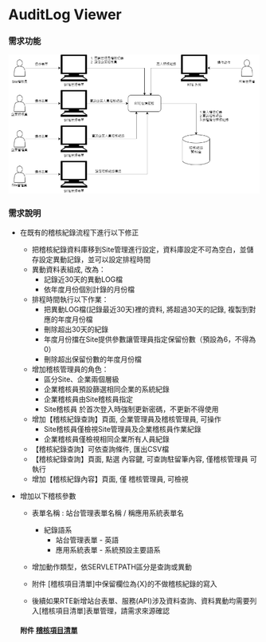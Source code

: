 # AuditLog Viewer

### <div id="requirement">需求功能</div>

![Alt auditlog](./img/auditlog.png)

### <div id="requirement">需求說明</div>
* 在既有的稽核紀錄流程下進行以下修正
    * 把稽核紀錄資料庫移到Site管理進行設定，資料庫設定不可為空白，並儲存設定異動記錄，並可以設定排程時間
    * 異動資料表組成, 改為：
        * 記錄近30天的異動LOG檔
        * 依年度月份個別計錄的月份檔
    * 排程時間執行以下作業：
        * 把異動LOG檔(記錄最近30天)裡的資料, 將超過30天的記錄, 複製到對應的年度月份檔
        * 刪除超出30天的紀錄
        * 年度月份擋在Site提供參數讓管理員指定保留份數（預設為6，不得為0）
        * 刪除超出保留份數的年度月份檔
    * 增加稽核管理員的角色：
        * 區分Site、企業兩個層級
        * 企業稽核員預設篩選相同企業的系統紀錄
        * 企業稽核員由Site稽核員指定
        * Site稽核員 於首次登入時強制更新密碼，不更新不得使用
    * 增加【稽核紀錄查詢】頁面, 企業管理員及稽核管理員, 可操作
        * Site稽核員僅檢視Site管理員及企業稽核員作業紀錄
        * 企業稽核員僅檢視相同企業所有人員紀錄
    * 【稽核紀錄查詢】可依查詢條件, 匯出CSV檔
    * 【稽核紀錄查詢】頁面, 點選 內容鍵, 可查詢駐留筆內容, 僅稽核管理員 可執行
    * 增加【稽核紀錄內容】頁面, 僅 稽核管理員, 可檢視
* 增加以下稽核參數
    * 表單名稱 : 站台管理表單名稱 / 稱應用系統表單名
        * 紀錄語系
            * 站台管理表單 - 英語
            * 應用系統表單 - 系統預設主要語系

    * 增加動作類型，依SERVLETPATH區分是查詢或異動
    * 附件 [稽核項目清單]中保留欄位為{X}的不做稽核紀錄的寫入
    * 後續如果RTE新增站台表單、服務(API)涉及資料查詢、資料異動均需要列入[稽核項目清單]表單管理，請需求來源確認

    #### 附件 [稽核項目清單](https://docs.google.com/spreadsheets/d/1JVLJAa9XyQxCIEuPNR-z6Ex4F39gIEC9/edit#gid=29312194)


